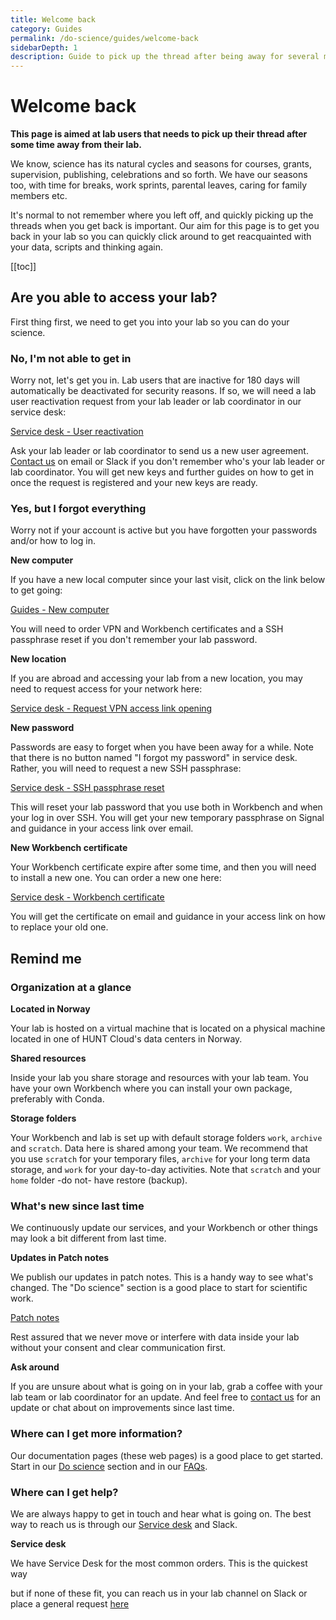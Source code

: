 ```yaml
---
title: Welcome back
category: Guides
permalink: /do-science/guides/welcome-back
sidebarDepth: 1
description: Guide to pick up the thread after being away for several months.
---
```


# Welcome back

**This page is aimed at lab users that needs to pick up their thread after some time away from their lab.**

We know, science has its natural cycles and seasons for courses, grants, supervision, publishing, celebrations and so forth. We have our seasons too, with time for breaks, work sprints, parental leaves, caring for family members etc. 

It's normal to not remember where you left off, and quickly picking up the threads when you get back is important. Our aim for this page is to get you back in your lab so you can quickly click around to get reacquainted with your data, scripts and thinking again.

[[toc]]


## Are you able to access your lab?

First thing first, we need to get you into your lab so you can do your science. 

### No, I'm not able to get in

Worry not, let's get you in. Lab users that are inactive for 180 days will automatically be deactivated for security reasons. If so, we will need a lab user reactivation request from your lab leader or lab coordinator in our service desk:

[Service desk - User reactivation](/administer-science/service-desk/lab-orders/#reactivate-lab-user)

Ask your lab leader or lab coordinator to send us a new user agreement. [Contact us](/contact) on email or Slack if you don't remember who's your lab leader or lab coordinator. You will get new keys and further guides on how to get in once the request is registered and your new keys are ready. 

### Yes, but I forgot everything

Worry not if your account is active but you have forgotten your passwords and/or how to log in. 

**New computer**

If you have a new local computer since your last visit, click on the link below to get going:

[Guides - New computer](/do-science/guides/new-computer/) 

You will need to order VPN and Workbench certificates and a SSH passphrase reset if you don't remember your lab password.

**New location**

If you are abroad and accessing your lab from a new location, you may need to request access for your network here: 

[Service desk - Request VPN access link opening](/do-science/service-desk/#vpn-access-list)


**New password**

Passwords are easy to forget when you have been away for a while. Note that there is no button named "I forgot my password" in service desk. Rather, you will need to request a new SSH passphrase: 

[Service desk - SSH passphrase reset](/do-science/service-desk/#ssh-passphrase-reset)


This will reset your lab password that you use both in Workbench and when your log in over SSH. You will get your new temporary passphrase on Signal and guidance in your access link over email. 


**New Workbench certificate**

Your Workbench certificate expire after some time, and then you will need to install a new one. You can order a new one here: 

[Service desk - Workbench certificate](/do-science/service-desk/#hunt-workbench-reissue)

You will get the certificate on email and guidance in your access link on how to replace your old one.


## Remind me

### Organization at a glance

**Located in Norway**

Your lab is hosted on a virtual machine that is located on a physical machine located in one of HUNT Cloud's data centers in Norway. 

**Shared resources**

Inside your lab you share storage and resources with your lab team. You have your own Workbench where you can install your own package, preferably with Conda.

**Storage folders**

Your Workbench and lab is set up with default storage folders `work`, `archive` and `scratch`. Data here is shared among your team. We recommend that you use `scratch` for your temporary files, `archive` for your long term data storage, and `work` for your day-to-day activities. Note that `scratch` and your `home` folder -do not- have restore (backup). 

### What's new since last time

We continuously update our services, and your Workbench or other things may look a bit different from last time. 

**Updates in Patch notes**

We publish our updates in patch notes. This is a handy way to see what's changed. The "Do science" section is a good place to start for scientific work.

[Patch notes](/administer-science/patch-notes/#patch-notes)

Rest assured that we never move or interfere with data inside your lab without your consent and clear communication first.

**Ask around**

If you are unsure about what is going on in your lab, grab a coffee with your lab team or lab coordinator for an update. And feel free to [contact us](/contact) for an update or chat about on improvements since last time.


### Where can I get more information?

Our documentation pages (these web pages) is a good place to get started. Start in our [Do science](/do-science) section and in our [FAQs](/do-science/faq).

### Where can I get help?

We are always happy to get in touch and hear what is going on. The best way to reach us is through our [Service desk](/do-science/service-desk/#service-desk-for-lab-users) and Slack.

**Service desk**

We have Service Desk for the most common orders. This is the quickest way 


 but if none of these fit, you can reach us in your lab channel on Slack or place a general request [here](/do-science/service-desk/#general-service-request)





